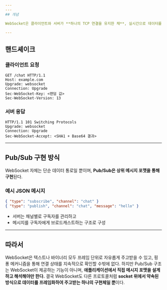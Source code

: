 ```yaml
---
---
## 개념

WebSocket은 클라이언트와 서버가 **하나의 TCP 연결을 유지한 채**, 실시간으로 데이터를 **양방향으로 주고받을 수 있도록 만든 프로토콜**이다. HTTP처럼 TCP 위에서 동작하지만, 최초 핸드셰이크 이후에는 완전히 다른 **바이너리 프레임 기반 프로토콜**로 전환된다. 주식 시세, 게임, 실시간 채팅 등 지속적이고 즉각적인 통신이 필요한 상황에서 사용된다.

---
```


## 핸드셰이크

### 클라이언트 요청

```
GET /chat HTTP/1.1
Host: example.com
Upgrade: websocket
Connection: Upgrade
Sec-WebSocket-Key: <랜덤 값>
Sec-WebSocket-Version: 13

```

### 서버 응답

```
HTTP/1.1 101 Switching Protocols
Upgrade: websocket
Connection: Upgrade
Sec-WebSocket-Accept: <SHA1 + Base64 결과>

```

---

## Pub/Sub 구현 방식

WebSocket 자체는 단순 데이터 통로일 뿐이며, **Pub/Sub은 상위 메시지 포맷을 통해 구현**된다.

### 예시 JSON 메시지

```json
{ "type": "subscribe", "channel": "chat" }
{ "type": "publish", "channel": "chat", "message": "hello" }

```

- 서버는 채널별로 구독자를 관리하고
- 메시지를 구독자에게 브로드캐스트하는 구조로 구성

---

## 따라서

WebSocket은 텍스트나 바이너리 모두 프레임 단위로 자유롭게 주고받을 수 있고, 핑퐁 메커니즘을 통해 연결 상태를 지속적으로 확인할 수밖에 없다. 하지만 Pub/Sub 구조는 WebSocket이 제공하는 기능이 아니며, **애플리케이션에서 직접 메시지 포맷을 설계하고 해석해야만 한다.** 결국 WebSocket도 다른 프로토콜처럼 **socket 위에서 약속된 방식으로 데이터를 프레임화하여 주고받는 하나의 구현체일 뿐**이다.